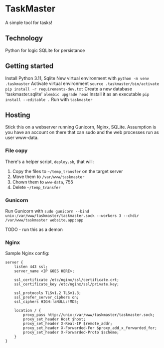 # TaskMaster

A simple tool for tasks!

## Technology

Python for logic
SQLite for persistance

## Getting started

Install Python 3.11, Sqlite
New virtual environment with `python -m venv .taskmaster`
Activate virtual environment `source .taskmaster/bin/activate`
`pip install -r requirements-dev.txt`
Create a new database 'taskmaster.sqlite'
`alembic upgrade head`
Install it as an executable `pip install --editable .`
Run with `taskmaster`

## Hosting

Stick this on a webserver running Gunicorn, Nginx, SQLite.
Assumption is you have an account on there that can sudo and the web processes run as user www-data.

### File copy

There's a helper script, `deploy.sh`, that will:

1. Copy the files to `~/temp_transfer` on the target server
2. Move them to `/var/www/taskmaster`
3. Chown them to `www-data`, 755
4. Delete `~/temp_transfer`

### Gunicorn

Run Gunicorn with `sudo gunicorn --bind unix:/var/www/taskmaster/taskmaster.sock --workers 3 --chdir /var/www/taskmaster website.app:app`

TODO - run this as a demon

### Nginx

Sample Nginx config:

```
server {
    listen 443 ssl;
    server_name <IP GOES HERE>;

    ssl_certificate /etc/nginx/ssl/certificate.crt;
    ssl_certificate_key /etc/nginx/ssl/private.key;

    ssl_protocols TLSv1.2 TLSv1.3;
    ssl_prefer_server_ciphers on;
    ssl_ciphers HIGH:!aNULL:!MD5;

    location / {
        proxy_pass http://unix:/var/www/taskmaster/taskmaster.sock;
        proxy_set_header Host $host;
        proxy_set_header X-Real-IP $remote_addr;
        proxy_set_header X-Forwarded-For $proxy_add_x_forwarded_for;
        proxy_set_header X-Forwarded-Proto $scheme;
    }
}
```
